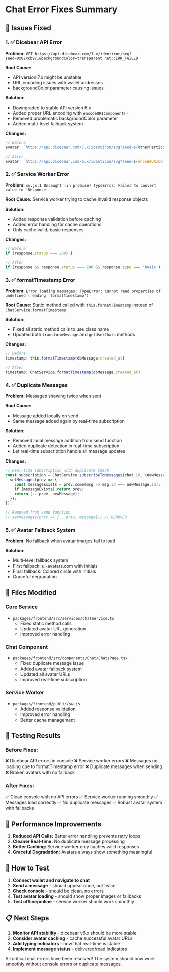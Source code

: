 # Chat Error Fixes Summary

## 🐛 Issues Fixed

### 1. ✅ Dicebear API Error
**Problem:** `GET https://api.dicebear.com/7.x/identicon/svg?seed=0x024cb97…&backgroundColor=transparent net::ERR_FAILED`

**Root Cause:** 
- API version 7.x might be unstable
- URL encoding issues with wallet addresses
- backgroundColor parameter causing issues

**Solution:**
- Downgraded to stable API version 6.x
- Added proper URL encoding with `encodeURIComponent()`
- Removed problematic backgroundColor parameter
- Added multi-level fallback system

**Changes:**
```javascript
// Before
avatar: `https://api.dicebear.com/7.x/identicon/svg?seed=${otherParticipant}&backgroundColor=transparent`

// After  
avatar: `https://api.dicebear.com/6.x/identicon/svg?seed=${encodeURIComponent(otherParticipant)}`
```

### 2. ✅ Service Worker Error
**Problem:** `sw.js:1 Uncaught (in promise) TypeError: Failed to convert value to 'Response'`

**Root Cause:** Service worker trying to cache invalid response objects

**Solution:**
- Added response validation before caching
- Added error handling for cache operations
- Only cache valid, basic responses

**Changes:**
```javascript
// Before
if (response.status === 200) {

// After
if (response && response.status === 200 && response.type === 'basic') {
```

### 3. ✅ formatTimestamp Error
**Problem:** `Error loading messages: TypeError: Cannot read properties of undefined (reading 'formatTimestamp')`

**Root Cause:** Static method called with `this.formatTimestamp` instead of `ChatService.formatTimestamp`

**Solution:**
- Fixed all static method calls to use class name
- Updated both `transformMessage` and `getUserChats` methods

**Changes:**
```javascript
// Before
timestamp: this.formatTimestamp(dbMessage.created_at)

// After
timestamp: ChatService.formatTimestamp(dbMessage.created_at)
```

### 4. ✅ Duplicate Messages
**Problem:** Messages showing twice when sent

**Root Cause:** 
- Message added locally on send
- Same message added again by real-time subscription

**Solution:**
- Removed local message addition from send function
- Added duplicate detection in real-time subscription
- Let real-time subscription handle all message updates

**Changes:**
```javascript
// Real-time subscription with duplicate check
const subscription = ChatService.subscribeToMessages(chat.id, (newMessage) => {
  setMessages(prev => {
    const messageExists = prev.some(msg => msg.id === newMessage.id);
    if (messageExists) return prev;
    return [...prev, newMessage];
  });
});

// Removed from send function
// setMessages(prev => [...prev, message]); // REMOVED
```

### 5. ✅ Avatar Fallback System
**Problem:** No fallback when avatar images fail to load

**Solution:**
- Multi-level fallback system
- First fallback: ui-avatars.com with initials
- Final fallback: Colored circle with initials
- Graceful degradation

## 📁 Files Modified

### Core Service
- `packages/frontend/src/services/chatService.ts`
  - Fixed static method calls
  - Updated avatar URL generation
  - Improved error handling

### Chat Component  
- `packages/frontend/src/components/Chat/ChatsPage.tsx`
  - Fixed duplicate message issue
  - Added avatar fallback system
  - Updated all avatar URLs
  - Improved real-time subscription

### Service Worker
- `packages/frontend/public/sw.js`
  - Added response validation
  - Improved error handling
  - Better cache management

## 🧪 Testing Results

### Before Fixes:
❌ Dicebear API errors in console
❌ Service worker errors
❌ Messages not loading due to formatTimestamp error
❌ Duplicate messages when sending
❌ Broken avatars with no fallback

### After Fixes:
✅ Clean console with no API errors
✅ Service worker running smoothly
✅ Messages load correctly
✅ No duplicate messages
✅ Robust avatar system with fallbacks

## 🚀 Performance Improvements

1. **Reduced API Calls:** Better error handling prevents retry loops
2. **Cleaner Real-time:** No duplicate message processing
3. **Better Caching:** Service worker only caches valid responses
4. **Graceful Degradation:** Avatars always show something meaningful

## 🔧 How to Test

1. **Connect wallet and navigate to chat**
2. **Send a message** - should appear once, not twice
3. **Check console** - should be clean, no errors
4. **Test avatar loading** - should show proper images or fallbacks
5. **Test offline/online** - service worker should work smoothly

## 📋 Next Steps

1. **Monitor API stability** - dicebear v6.x should be more stable
2. **Consider avatar caching** - cache successful avatar URLs
3. **Add typing indicators** - now that real-time is stable
4. **Implement message status** - delivered/read indicators

All critical chat errors have been resolved! The system should now work smoothly without console errors or duplicate messages.
